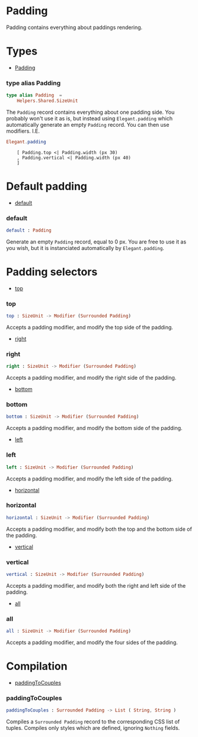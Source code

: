 # Padding

Padding contains everything about paddings rendering.


# Types

- [Padding](#padding)

### **type alias Padding**
```elm
type alias Padding  =  
    Helpers.Shared.SizeUnit
```

The `Padding` record contains everything about one padding side.
You probably won't use it as is, but instead using `Elegant.padding`
which automatically generate an empty `Padding` record. You
can then use modifiers. I.E.

```elm
Elegant.padding
```

        [ Padding.top <| Padding.width (px 30)
        , Padding.vertical <| Padding.width (px 40)
        ]


# Default padding

- [default](#default)

### **default**
```elm
default : Padding

```

Generate an empty `Padding` record, equal to 0 px.
You are free to use it as you wish, but it is instanciated automatically by `Elegant.padding`.


# Padding selectors

- [top](#top)

### **top**
```elm
top : SizeUnit -> Modifier (Surrounded Padding)

```

Accepts a padding modifier, and modify the top side of the padding.
- [right](#right)

### **right**
```elm
right : SizeUnit -> Modifier (Surrounded Padding)

```

Accepts a padding modifier, and modify the right side of the padding.
- [bottom](#bottom)

### **bottom**
```elm
bottom : SizeUnit -> Modifier (Surrounded Padding)

```

Accepts a padding modifier, and modify the bottom side of the padding.
- [left](#left)

### **left**
```elm
left : SizeUnit -> Modifier (Surrounded Padding)

```

Accepts a padding modifier, and modify the left side of the padding.
- [horizontal](#horizontal)

### **horizontal**
```elm
horizontal : SizeUnit -> Modifier (Surrounded Padding)

```

Accepts a padding modifier, and modify both the top and the bottom side of the padding.
- [vertical](#vertical)

### **vertical**
```elm
vertical : SizeUnit -> Modifier (Surrounded Padding)

```

Accepts a padding modifier, and modify both the right and left side of the padding.
- [all](#all)

### **all**
```elm
all : SizeUnit -> Modifier (Surrounded Padding)

```

Accepts a padding modifier, and modify the four sides of the padding.


# Compilation

- [paddingToCouples](#paddingtocouples)

### **paddingToCouples**
```elm
paddingToCouples : Surrounded Padding -> List ( String, String )

```

Compiles a `Surrounded Padding` record to the corresponding CSS list of tuples.
Compiles only styles which are defined, ignoring `Nothing` fields.

